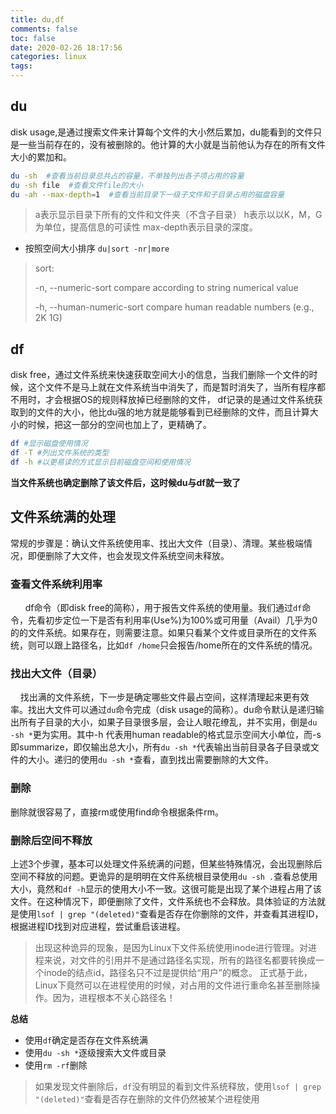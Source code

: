 ```yaml
---
title: du,df
comments: false
toc: false
date: 2020-02-26 18:17:56
categories: linux
tags:
---
```


## du

disk usage,是通过搜索文件来计算每个文件的大小然后累加，du能看到的文件只是一些当前存在的，没有被删除的。他计算的大小就是当前他认为存在的所有文件大小的累加和。

``` sh
du -sh  #查看当前目录总共占的容量，不单独列出各子项占用的容量
du -sh file  #查看文件file的大小
du -ah --max-depth=1  #查看当前目录下一级子文件和子目录占用的磁盘容量
```
> a表示显示目录下所有的文件和文件夹（不含子目录）
> h表示以以K，M，G为单位，提高信息的可读性
> max-depth表示目录的深度。 


* 按照空间大小排序
`du|sort -nr|more`

> sort:
>
>-n, --numeric-sort          compare according to string numerical value
>
>-h, --human-numeric-sort    compare human readable numbers (e.g., 2K 1G)

## df

disk free，通过文件系统来快速获取空间大小的信息，当我们删除一个文件的时候，这个文件不是马上就在文件系统当中消失了，而是暂时消失了，当所有程序都不用时，才会根据OS的规则释放掉已经删除的文件， df记录的是通过文件系统获取到的文件的大小，他比du强的地方就是能够看到已经删除的文件，而且计算大小的时候，把这一部分的空间也加上了，更精确了。

``` sh
df #显示磁盘使用情况
df -T #列出文件系统的类型
df -h #以更易读的方式显示目前磁盘空间和使用情况
```

**当文件系统也确定删除了该文件后，这时候du与df就一致了**

## 文件系统满的处理

常规的步骤是：确认文件系统使用率、找出大文件（目录）、清理。某些极端情况，即便删除了大文件，也会发现文件系统空间未释放。

### 查看文件系统利用率

      df命令（即disk free的简称），用于报告文件系统的使用量。我们通过`df`命令，先看初步定位一下是否有利用率(Use%)为100%或可用量（Avail）几乎为0的的文件系统。如果存在，则需要注意。如果只看某个文件或目录所在的文件系统，则可以跟上路径名，比如`df /home`只会报告/home所在的文件系统的情况。

### 找出大文件（目录）

    找出满的文件系统，下一步是确定哪些文件最占空间，这样清理起来更有效率。找出大文件可以通过`du`命令完成（disk usage的简称）。du命令默认是递归输出所有子目录的大小，如果子目录很多层，会让人眼花缭乱，并不实用，倒是`du -sh *`更为实用。其中-h 代表用human readable的格式显示空间大小单位，而-s即summarize，即仅输出总大小，所有`du -sh *`代表输出当前目录各子目录或文件的大小。递归的使用`du -sh *`查看，直到找出需要删除的大文件。

### 删除

删除就很容易了，直接rm或使用find命令根据条件rm。

### 删除后空间不释放

上述3个步骤，基本可以处理文件系统满的问题，但某些特殊情况，会出现删除后空间不释放的问题。更诡异的是明明在文件系统根目录使用`du -sh .`查看总使用大小，竟然和`df -h`显示的使用大小不一致。这很可能是出现了某个进程占用了该文件。在这种情况下，即便删除了文件，文件系统也不会释放。具体验证的方法就是使用`lsof | grep "(deleted)"`查看是否存在你删除的文件，并查看其进程ID，根据进程ID找到对应进程，尝试重启该进程。
> 出现这种诡异的现象，是因为Linux下文件系统使用inode进行管理。对进程来说，对文件的引用并不是通过路径名实现，所有的路径名都要转换成一个inode的结点id，路径名只不过是提供给“用户”的概念。 正式基于此，Linux下竟然可以在进程使用的时候，对占用的文件进行重命名甚至删除操作。因为，进程根本不关心路径名！

**总结**
* 使用`df`确定是否存在文件系统满
* 使用`du -sh *`逐级搜索大文件或目录
* 使用`rm -rf`删除
> 如果发现文件删除后，`df`没有明显的看到文件系统释放，使用`lsof | grep "(deleted)"`查看是否存在删除的文件仍然被某个进程使用



